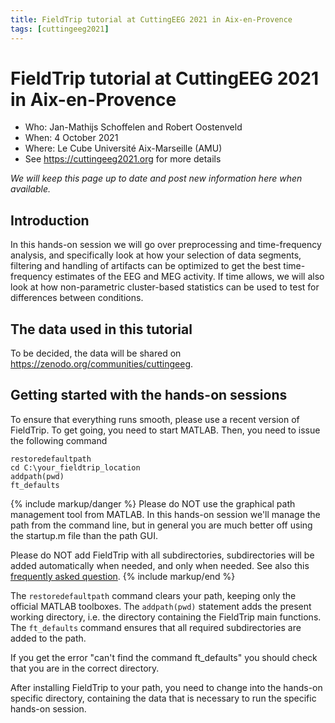 ```yaml
---
title: FieldTrip tutorial at CuttingEEG 2021 in Aix-en-Provence
tags: [cuttingeeg2021]
---
```


# FieldTrip tutorial at CuttingEEG 2021 in Aix-en-Provence

- Who: Jan-Mathijs Schoffelen and Robert Oostenveld
- When: 4 October 2021
- Where: Le Cube Université Aix-Marseille (AMU)
- See <https://cuttingeeg2021.org> for more details

_We will keep this page up to date and post new information here when available._

## Introduction

In this hands-on session we will go over preprocessing and time-frequency analysis, and specifically look at how your selection of data segments, filtering and handling of artifacts can be optimized to get the best time-frequency estimates of the EEG and MEG activity. If time allows, we will also look at how non-parametric cluster-based statistics can be used to test for differences between conditions.

## The data used in this tutorial

To be decided, the data will be shared on <https://zenodo.org/communities/cuttingeeg>.

## Getting started with the hands-on sessions

To ensure that everything runs smooth, please use a recent version of FieldTrip. To get going, you need to start MATLAB. Then, you need to issue the following command

    restoredefaultpath
    cd C:\your_fieldtrip_location
    addpath(pwd)
    ft_defaults

{% include markup/danger %}
Please do NOT use the graphical path management tool from MATLAB. In this hands-on session we'll manage the path from the command line, but in general you are much better off using the startup.m file than the path GUI.

Please do NOT add FieldTrip with all subdirectories, subdirectories will be added automatically when needed, and only when needed. See also this [frequently asked question](/faq/should_i_add_fieldtrip_with_all_subdirectories_to_my_matlab_path).
{% include markup/end %}

The `restoredefaultpath` command clears your path, keeping only the official MATLAB toolboxes. The `addpath(pwd)` statement adds the present working directory, i.e. the directory containing the FieldTrip main functions. The `ft_defaults` command ensures that all required subdirectories are added to the path.

If you get the error "can't find the command ft_defaults" you should check that you are in the correct directory.

After installing FieldTrip to your path, you need to change into the hands-on specific directory, containing the data that is necessary to run the specific hands-on session.

